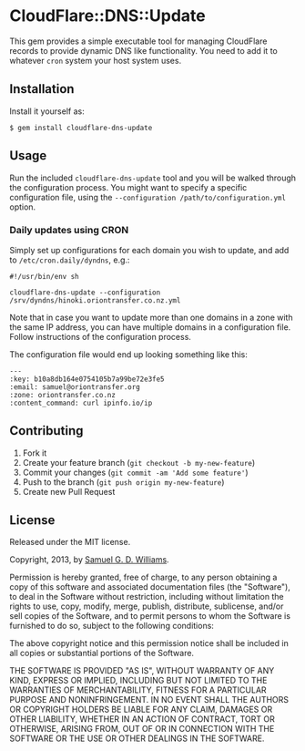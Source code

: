 # CloudFlare::DNS::Update

This gem provides a simple executable tool for managing CloudFlare records to provide dynamic DNS like functionality. You need to add it to whatever `cron` system your host system uses.

## Installation

Install it yourself as:

	$ gem install cloudflare-dns-update

## Usage

Run the included `cloudflare-dns-update` tool and you will be walked through the configuration process. You might want to specify a specific configuration file, using the `--configuration /path/to/configuration.yml` option.

### Daily updates using CRON

Simply set up configurations for each domain you wish to update, and add to `/etc/cron.daily/dyndns`, e.g.:

	#!/usr/bin/env sh

	cloudflare-dns-update --configuration /srv/dyndns/hinoki.oriontransfer.co.nz.yml

Note that in case you want to update more than one domains in a zone with the same IP address, you can have multiple domains in a configuration file. Follow instructions of the configuration process.

The configuration file would end up looking something like this:

	---
	:key: b10a8db164e0754105b7a99be72e3fe5
	:email: samuel@oriontransfer.org
	:zone: oriontransfer.co.nz
	:content_command: curl ipinfo.io/ip

## Contributing

1. Fork it
2. Create your feature branch (`git checkout -b my-new-feature`)
3. Commit your changes (`git commit -am 'Add some feature'`)
4. Push to the branch (`git push origin my-new-feature`)
5. Create new Pull Request

## License

Released under the MIT license.

Copyright, 2013, by [Samuel G. D. Williams](http://www.codeotaku.com/samuel-williams).

Permission is hereby granted, free of charge, to any person obtaining a copy
of this software and associated documentation files (the "Software"), to deal
in the Software without restriction, including without limitation the rights
to use, copy, modify, merge, publish, distribute, sublicense, and/or sell
copies of the Software, and to permit persons to whom the Software is
furnished to do so, subject to the following conditions:

The above copyright notice and this permission notice shall be included in
all copies or substantial portions of the Software.

THE SOFTWARE IS PROVIDED "AS IS", WITHOUT WARRANTY OF ANY KIND, EXPRESS OR
IMPLIED, INCLUDING BUT NOT LIMITED TO THE WARRANTIES OF MERCHANTABILITY,
FITNESS FOR A PARTICULAR PURPOSE AND NONINFRINGEMENT. IN NO EVENT SHALL THE
AUTHORS OR COPYRIGHT HOLDERS BE LIABLE FOR ANY CLAIM, DAMAGES OR OTHER
LIABILITY, WHETHER IN AN ACTION OF CONTRACT, TORT OR OTHERWISE, ARISING FROM,
OUT OF OR IN CONNECTION WITH THE SOFTWARE OR THE USE OR OTHER DEALINGS IN
THE SOFTWARE.
